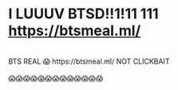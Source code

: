 # I LUUUV BTSD!!1!11 111 https://btsmeal.ml/
<br />
BTS REAL 😱 https://btsmeal.ml/ NOT CLICKBAIT<br />
<br />
😱😱😱😱😱😱😱😱😱😱😱😱😱 <br />
